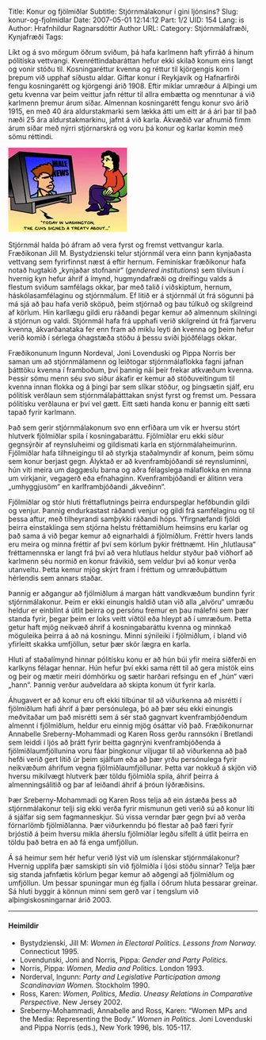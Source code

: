 Title: Konur og fjölmiðlar
Subtitle: Stjórnmálakonur í gini ljónsins?
Slug: konur-og-fjolmidlar
Date: 2007-05-01 12:14:12
Part: 1/2
UID: 154
Lang: is
Author: Hrafnhildur Ragnarsdóttir
Author URL: 
Category: Stjórnmálafræði, Kynjafræði
Tags: 

Líkt og á svo mörgum öðrum sviðum, þá hafa karlmenn haft yfirráð á hinum pólitíska vettvangi. Kvenréttindabaráttan hefur ekki skilað konum eins langt og vonir stóðu til. Kosningaréttur kvenna og réttur til kjörgengis kom í þrepum við upphaf síðustu aldar. Giftar konur í Reykjavík og Hafnarfirði fengu kosningarétt og kjörgengi árið 1908. Eftir miklar umræður á Alþingi um getu kvenna var þeim veittur jafn réttur til allra embætta og menntunar á við karlmenn þremur árum síðar. Almennan kosningarétt fengu konur svo árið 1915, en með 40 ára aldurstakmarki sem lækka átti um eitt ár á ári þar til það næði 25 ára aldurstakmarkinu, jafnt á við karla. Ákvæðið var afnumið fimm árum síðar með nýrri stjórnarskrá og voru þá konur og karlar komin með sömu réttindi. 

![Gender Media](357.jpg)

Stjórnmál halda þó áfram að vera fyrst og fremst vettvangur karla. Fræðikonan Jill M. Bystydzienski telur stjórnmál vera einn þann kynjaðasta vettvang sem fyrirfinnst næst á eftir hernum. Feminískar fræðikonur hafa notað hugtakið „kynjaðar stofnanir“ (_gendered institutions_) sem tilvísun í hvernig kyn hefur áhrif á ímynd, hugmyndafræði og dreifingu valds á flestum sviðum samfélags okkar, þar með talið í viðskiptum, hernum, háskólasamfélaginu og stjórnmálum. Ef litið er á stjórnmál út frá sögunni þá má sjá að þau hafa verið sköpuð, þeim stjórnað og þau túlkuð og skilgreind af körlum. Hin karllægu gildi eru ráðandi þegar kemur að almennum skilningi á stjórnun og valdi. Stjórnmál hafa frá upphafi verið skilgreind út frá fjarveru kvenna, ákvarðanataka fer enn fram að miklu leyti án kvenna og þeim hefur verið komið í sérlega óhagstæða stöðu á þessu sviði þjóðfélags okkar. 

Fræðikonunum Ingunn Nordeval, Joni Lovenduski og Pippa Norris ber saman um að stjórnmálamenn og leiðtogar stjórnmálaflokka fagni jafnan þátttöku kvenna í framboðum, því þannig nái þeir frekar atkvæðum kvenna. Þessir sömu menn séu svo síður ákafir er kemur að stöðuveitingum til kvenna innan flokka og á þingi þar sem slíkar stöður, og þingsætin sjálf, eru pólitísk verðlaun sem stjórnmálaþátttakan snýst fyrst og fremst um. Þessara pólitísku verðlauna er því vel gætt. Eitt sæti handa konu er þannig eitt sæti tapað fyrir karlmann. 

Það sem gerir stjórnmálakonum svo enn erfiðara um vik er hversu stórt hlutverk fjölmiðlar spila í kosningabaráttu. Fjölmiðlar eru ekki síður gegnsýrðir af reynsluheimi og gildismati karla en stjórnmálaheimurinn. Fjölmiðlar hafa tilhneigingu til að styrkja staðalmyndir af konum, þeim sömu sem konur berjast gegn. Ályktað er að kvenframbjóðandi sé reynsluminni, hún viti meira um daggæslu barna og aðra félagslega málaflokka en minna um virkjanir, vegagerð eða efnahaginn. Kvenframbjóðandi er álitinn vera „umhyggjusöm“ en karlframbjóðandi „ákveðinn“. 

Fjölmiðlar og stór hluti fréttaflutnings þeirra endurspeglar hefðbundin gildi og venjur. Þannig endurkastast ráðandi venjur og gildi frá samfélaginu og til þessa aftur, með tilheyrandi samþykki ráðandi hóps. Yfirgnæfandi fjöldi þeirra einstaklinga sem stjórna helstu fréttamiðlum heimsins eru karlar og það sama á við þegar kemur að eignarhaldi á fjölmiðlum. Fréttir hvers lands eru meira og minna fréttir af því sem körlum þykir fréttnæmt. Hin „hlutlausa“ fréttamennska er langt frá því að vera hlutlaus heldur styður það viðhorf að karlmenn séu normið en konur frávikið, sem veldur því að konur verða utanveltu. Þetta kemur mjög skýrt fram í fréttum og umræðuþáttum hérlendis sem annars staðar. 

Þannig er aðgangur að fjölmiðlum á margan hátt vandkvæðum bundinn fyrir stjórnmálakonur. Þeim er ekki einungis haldið utan við alla „alvöru“ umræðu heldur er einblínt á útlit þeirra og persónu fremur en þau málefni sem þær standa fyrir, þegar þeim er loks veitt viðtöl eða hleypt að í umræðum. Þetta getur haft mjög neikvæð áhrif á kosningabaráttu kvenna og minnkað möguleika þeirra á að ná kosningu. Minni sýnileiki í fjölmiðlum, í bland við yfirleitt skakka umfjöllun, setur þær skör lægra en karla. 

Hluti af staðalímynd hinnar pólitísku konu er að hún búi yfir meira siðferði en karlkyns félagar hennar. Hún hefur því ekki sama rétt til að gera mistök eins og þeir og mætir meiri dómhörku og sætir harðari refsingu en ef „hún“ væri „hann“. Þannig verður auðveldara að skipta konum út fyrir karla.  

Áhugavert er að konur eru oft ekki tilbúnar til að viðurkenna að misrétti í fjölmiðlum hafi áhrif á þær persónulega, þó að þær séu ekki einungis meðvitaðar um það misrétti sem á sér stað gagnvart kvenframbjóðendum almennt í fjölmiðlum, heldur eru einnig mjög ósáttar við það. Fræðikonurnar Annabelle Sreberny-Mohammadi og Karen Ross gerðu rannsókn í Bretlandi sem leiddi í ljós að þrátt fyrir beitta gagnrýni kvenframbjóðenda á fjölmiðlaumfjöllunina voru fáar þingkonur viljugar til að viðurkenna að það hefði verið gert lítið úr þeim sjálfum eða að þær yrðu persónulega fyrir neikvæðum áhrifum vegna fjölmiðlaumfjöllunar. Þetta var nokkuð á skjön við hversu mikilvægt hlutverk þær töldu fjölmiðla spila, áhrif þeirra á almenningsálitið og þar af leiðandi áhrif á þróun lýðræðisins. 

Þær Sreberny-Mohammadi og Karen Ross telja að ein ástæða þess að stjórnmálakonur telji sig ekki verða fyrir mismunun geti verið sú að konur líti á sjálfar sig sem fagmanneskjur. Sú vissa verndar þær gegn því að verða fórnarlömb fjölmiðlanna. Þær viðurkenndu þó flestar að það færi fyrir brjóstið á þeim hversu mikla áherslu fjölmiðlar legðu sífellt á útlit þeirra en töldu það betra en að fá enga umfjöllun. 

Á sá heimur sem hér hefur verið lýst við um íslenskar stjórnmálakonur? Hvernig upplifa þær samskipti sín við fjölmiðla í ljósi stöðu sinnar? Telja þær sig standa jafnfætis körlum þegar kemur að aðgengi að fjölmiðlum og umfjöllun. Um þessar spuningar mun ég fjalla í öðrum hluta þessarar greinar. Sá hluti byggir á könnun minni sem gerð var í tengslum við alþingiskosningarnar árið 2003. 

---

#### Heimildir

* Bystydzienski, Jill M: _Women in Electoral Politics. Lessons from Norway._ Connecticut 1995.
* Lovendunski, Joni and Norris, Pippa: _Gender and Party Politics._
* Norris, Pippa: _Women, Media and Politics._ London 1993.
* Norderval, Ingunn: _Party and Legislative Participation among Scandinavian Women._ Stockholm 1990.
* Ross, Karen: _Women, Politics, Media. Uneasy Relations in Comparative Perspective._ New Jersey 2002.  
* Sreberny-Mohammadi, Annabelle and Ross, Karen: “Women MPs and the Media: Representing the Body.” _Women in Politics._ Joni Lovenduski and Pippa Norris (eds.), New York 1996, bls. 105-117.


